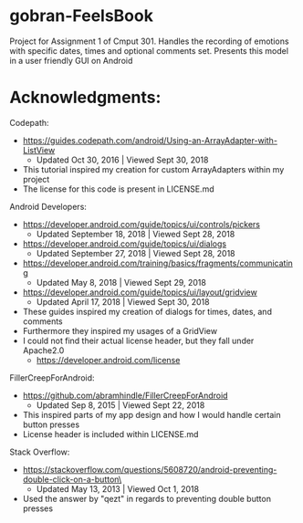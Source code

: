 # gobran-FeelsBook

Project for Assignment 1 of Cmput 301.
Handles the recording of emotions with specific dates, times and optional comments set.
Presents this model in a user friendly GUI on Android

# Acknowledgments:

Codepath:
- https://guides.codepath.com/android/Using-an-ArrayAdapter-with-ListView
  - Updated Oct 30, 2016 | Viewed Sept 30, 2018
- This tutorial inspired my creation for custom ArrayAdapters within my project
- The license for this code is present in LICENSE.md

Android Developers:
- https://developer.android.com/guide/topics/ui/controls/pickers
  - Updated September 18, 2018 | Viewed Sept 28, 2018
- https://developer.android.com/guide/topics/ui/dialogs
  - Updated September 27, 2018 | Viewed Sept 28, 2018
- https://developer.android.com/training/basics/fragments/communicating
  - Updated May 8, 2018 | Viewed Sept 29, 2018
- https://developer.android.com/guide/topics/ui/layout/gridview
  - Updated April 17, 2018 | Viewed Sept 30, 2018
- These guides inspired my creation of dialogs for times, dates, and comments
- Furthermore they inspired my usages of a GridView
- I could not find their actual license header, but they fall under Apache2.0
  - https://developer.android.com/license
 
FillerCreepForAndroid:
- https://github.com/abramhindle/FillerCreepForAndroid
  - Updated Sep 8, 2015 | Viewed Sept 22, 2018
- This inspired parts of my app design and how I would handle certain button presses
- License header is included within LICENSE.md

Stack Overflow:
- https://stackoverflow.com/questions/5608720/android-preventing-double-click-on-a-button\
  - Updated May 13, 2013 | Viewed Oct 1, 2018
- Used the answer by "qezt" in regards to preventing double button presses

